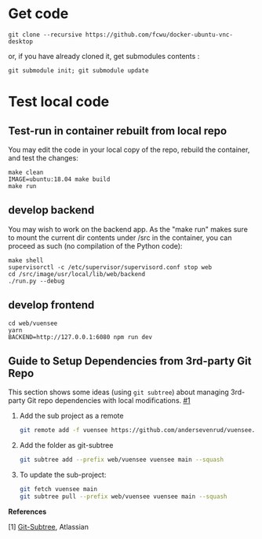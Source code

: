 # Get code

```
git clone --recursive https://github.com/fcwu/docker-ubuntu-vnc-desktop
```

or, if you have already cloned it, get submodules contents :
```
git submodule init; git submodule update
```

# Test local code

## Test-run in container rebuilt from local repo

You may edit the code in your local copy of the repo, rebuild the
container, and test the changes:

```
make clean
IMAGE=ubuntu:18.04 make build
make run
```

## develop backend

You may wish to work on the backend app. As the "make run" makes sure
to mount the current dir contents under /src in the container, you can
proceed as such (no compilation of the Python code):
```
make shell
supervisorctl -c /etc/supervisor/supervisord.conf stop web
cd /src/image/usr/local/lib/web/backend
./run.py --debug
```

## develop frontend

```
cd web/vuensee
yarn
BACKEND=http://127.0.0.1:6080 npm run dev
```


## Guide to Setup Dependencies from 3rd-party Git Repo

This section shows some ideas (using `git subtree`) about managing 3rd-party Git repo dependencies
with local modifications. [#1](#References)


1. Add the sub project as a remote

    ```bash
    git remote add -f vuensee https://github.com/andersevenrud/vuensee.git
    ```

2. Add the folder as git-subtree

    ```bash
    git subtree add --prefix web/vuensee vuensee main --squash
    ```
   
3. To update the sub-project:
    
    ```bash
    git fetch vuensee main
    git subtree pull --prefix web/vuensee vuensee main --squash
    ```
   
**References**

[1] [Git-Subtree](https://www.atlassian.com/git/tutorials/git-subtree), Atlassian

